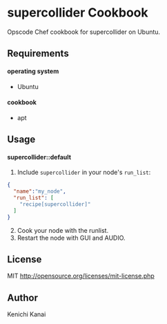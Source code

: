 supercollider Cookbook
======================
Opscode Chef cookbook for supercollider on Ubuntu.

Requirements
------------
#### operating system
- Ubuntu

#### cookbook
- apt

Usage
-----
#### supercollider::default
1. Include `supercollider` in your node's `run_list`:
```json
{
  "name":"my_node",
  "run_list": [
    "recipe[supercollider]"
  ]
}
```

2. Cook your node with the runlist.
3. Restart the node with GUI and AUDIO.


License
-------
MIT
http://opensource.org/licenses/mit-license.php

Author
------
Kenichi Kanai

